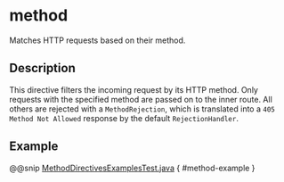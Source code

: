 # method

Matches HTTP requests based on their method.

## Description

This directive filters the incoming request by its HTTP method. Only requests with
the specified method are passed on to the inner route. All others are rejected with a
`MethodRejection`, which is translated into a `405 Method Not Allowed` response
by the default `RejectionHandler`.

## Example

@@snip [MethodDirectivesExamplesTest.java]($test$/java/docs/http/javadsl/server/directives/MethodDirectivesExamplesTest.java) { #method-example }
